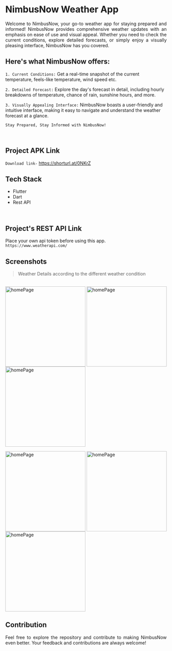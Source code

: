 # NimbusNow Weather App
<p align="justify">Welcome to NimbusNow, your go-to weather app for staying prepared and informed! NimbusNow provides comprehensive weather updates with an emphasis on ease of use and visual appeal. Whether you need to check the current conditions, explore detailed forecasts, or simply enjoy a visually pleasing interface, NimbusNow has you covered.</p>

## Here's what NimbusNow offers:
<p align="justify">
  
`1. Current Conditions:` Get a real-time snapshot of the current temperature, feels-like temperature, wind speed etc.<br />

`2. Detailed Forecast:`  Explore the day's forecast in detail, including hourly breakdowns of temperature, chance of rain, sunshine hours, and more.<br />

`3. Visually Appealing Interface:`  NimbusNow boasts a user-friendly and intuitive interface, making it easy to navigate and understand the weather forecast at a glance.<br />

`Stay Prepared, Stay Informed with NimbusNow!` </p><br />

## Project APK Link
`Download link-` https://shorturl.at/0NKrZ
<br />

## Tech Stack
- Flutter
- Dart
- Rest API
<br />

## Project's REST API Link
Place your own api token before using this app.
`https://www.weatherapi.com/`
<br />

## Screenshots
> Weather Details according to the different weather condition
<br />
<img align="center" alt ="homePage" width ="250" src="https://github.com/Nafis71/NimbusNow/assets/57575805/593284b9-f3f1-4c3e-a386-1916f618c194"></img>
<img align="center" alt ="homePage" width ="250" src="https://github.com/Nafis71/NimbusNow/assets/57575805/fc212c82-087b-405e-a5c4-58d20085bbe0"></img>
<img align="center" alt ="homePage" width ="250" src="https://github.com/Nafis71/NimbusNow/assets/57575805/83101763-d738-4e33-aa0b-38086138e1ef"></img>
<br />

<img align="center" alt ="homePage" width ="250" src="https://github.com/Nafis71/NimbusNow/assets/57575805/3e6ddc4c-8fe1-458a-87dc-13b46de3ac23"></img>
<img align="center" alt ="homePage" width ="250" src="https://github.com/Nafis71/NimbusNow/assets/57575805/6cf76582-ef08-46b9-a292-6e54304499b6"></img>
<img align="center" alt ="homePage" width ="250" src="https://github.com/Nafis71/NimbusNow/assets/57575805/d292bb33-c399-4590-ac06-7e6facd03acf"></img>
<br />

## Contribution
<p align="justify">Feel free to explore the repository and contribute to making NimbusNow even better. Your feedback and contributions are always welcome!</p>

